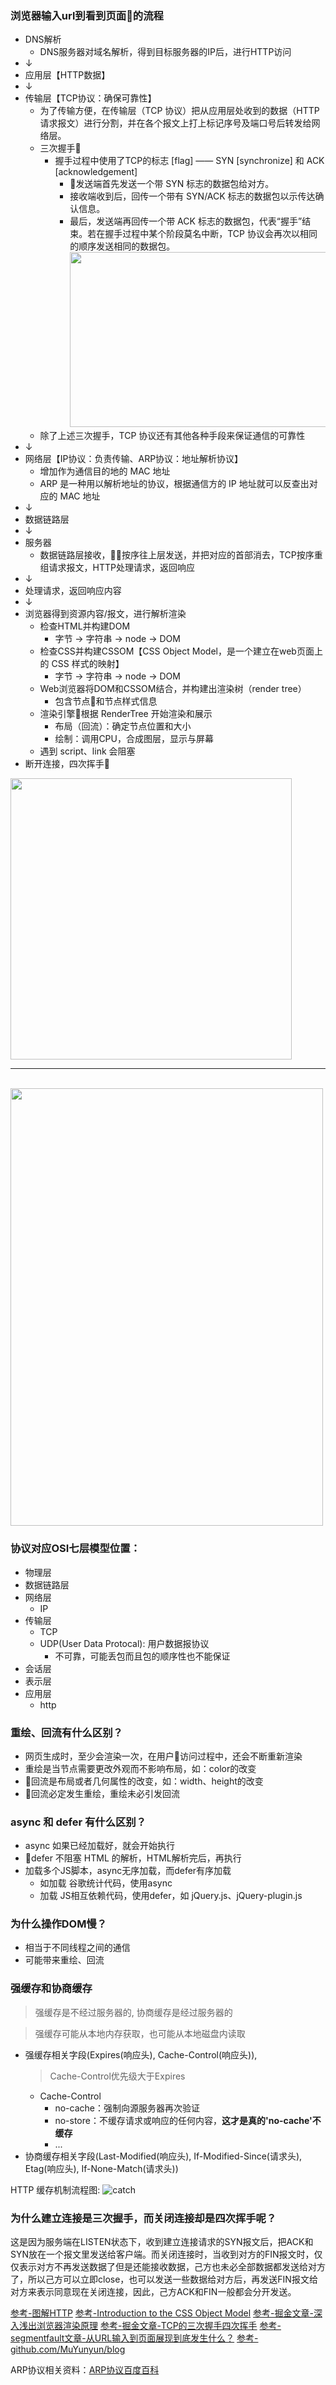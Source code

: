 ### 浏览器输入url到看到页面的流程
* DNS解析
  - DNS服务器对域名解析，得到目标服务器的IP后，进行HTTP访问
* ↓
* 应用层【HTTP数据】
* ↓
* 传输层【TCP协议：确保可靠性】
  - 为了传输方便，在传输层（TCP 协议）把从应用层处收到的数据（HTTP 请求报文）进行分割，并在各个报文上打上标记序号及端口号后转发给网络层。
  - 三次握手🤝
    - 握手过程中使用了TCP的标志 [flag] —— SYN [synchronize] 和 ACK [acknowledgement]
        - 发送端首先发送一个带 SYN 标志的数据包给对方。
        - 接收端收到后，回传一个带有 SYN/ACK 标志的数据包以示传达确认信息。
        - 最后，发送端再回传一个带 ACK 标志的数据包，代表“握手”结束。若在握手过程中某个阶段莫名中断，TCP 协议会再次以相同的顺序发送相同的数据包。<br><img src="./tcp-3-call.jpg" width="420px" height="280px">
  - 除了上述三次握手，TCP 协议还有其他各种手段来保证通信的可靠性
* ↓
* 网络层【IP协议：负责传输、ARP协议：地址解析协议】
  - 增加作为通信目的地的 MAC 地址
  - ARP 是一种用以解析地址的协议，根据通信方的 IP 地址就可以反查出对应的 MAC 地址
* ↓
* 数据链路层
* ↓
* 服务器
  - 数据链路层接收，按序往上层发送，并把对应的首部消去，TCP按序重组请求报文，HTTP处理请求，返回响应
* ↓
* 处理请求，返回响应内容
* ↓
* 浏览器得到资源内容/报文，进行解析渲染
  * 检查HTML并构建DOM
    - 字节 -> 字符串 -> node -> DOM
  * 检查CSS并构建CSSOM【CSS Object Model，是一个建立在web页面上的 CSS 样式的映射】
    - 字节 -> 字符串 -> node -> DOM
  * Web浏览器将DOM和CSSOM结合，并构建出渲染树（render tree）
    - 包含节点和节点样式信息
  * 渲染引擎根据 RenderTree 开始渲染和展示
    - 布局（回流）：确定节点位置和大小
    - 绘制：调用CPU，合成图层，显示与屏幕
  * 遇到 script、link 会阻塞
* 断开连接，四次挥手👋
<img src="./http-tcp.jpg" width="450px" height="450px">
<br>
<hr>
<br>
<img src="./all.jpg" width="500px" height="700px">

### 协议对应OSI七层模型位置：
* 物理层
* 数据链路层
* 网络层
  - IP
* 传输层
  - TCP
  - UDP(User Data Protocal): 用户数据报协议
    - 不可靠，可能丢包而且包的顺序性也不能保证
* 会话层
* 表示层
* 应用层
  - http

### 重绘、回流有什么区别？
* 网页生成时，至少会渲染一次，在用户访问过程中，还会不断重新渲染
* 重绘是当节点需要更改外观而不影响布局，如：color的改变
* 回流是布局或者几何属性的改变，如：width、height的改变
* 回流必定发生重绘，重绘未必引发回流

### async 和 defer 有什么区别？
* async 如果已经加载好，就会开始执行
* defer 不阻塞 HTML 的解析，HTML解析完后，再执行
* 加载多个JS脚本，async无序加载，而defer有序加载
  - 如加载 谷歌统计代码，使用async
  - 加载 JS相互依赖代码，使用defer，如 jQuery.js、jQuery-plugin.js

### 为什么操作DOM慢？
* 相当于不同线程之间的通信
* 可能带来重绘、回流

### 强缓存和协商缓存
> 强缓存是不经过服务器的, 协商缓存是经过服务器的

> 强缓存可能从本地内存获取，也可能从本地磁盘内读取

* 强缓存相关字段(Expires(响应头), Cache-Control(响应头)),
  > Cache-Control优先级大于Expires
  - Cache-Control 
    - no-cache：强制向源服务器再次验证
    - no-store：不缓存请求或响应的任何内容，**这才是真的'no-cache'不缓存**
    - ...
* 协商缓存相关字段(Last-Modified(响应头), If-Modified-Since(请求头), Etag(响应头), If-None-Match(请求头))

HTTP 缓存机制流程图:
![catch](./cache.jpeg)

### 为什么建立连接是三次握手，而关闭连接却是四次挥手呢？
这是因为服务端在LISTEN状态下，收到建立连接请求的SYN报文后，把ACK和SYN放在一个报文里发送给客户端。而关闭连接时，当收到对方的FIN报文时，仅仅表示对方不再发送数据了但是还能接收数据，己方也未必全部数据都发送给对方了，所以己方可以立即close，也可以发送一些数据给对方后，再发送FIN报文给对方来表示同意现在关闭连接，因此，己方ACK和FIN一般都会分开发送。


[参考-图解HTTP](https://book.douban.com/subject/25863515/)
[参考-Introduction to the CSS Object Model](https://varvy.com/performance/cssom.html)
[参考-掘金文章-深入浅出浏览器渲染原理](https://juejin.im/post/5c24d736f265da614b120d4a)
[参考-掘金文章-TCP的三次握手四次挥手](https://juejin.im/post/5a0444d45188255ea95b66bc)
[参考-segmentfault文章-从URL输入到页面展现到底发生什么？](https://segmentfault.com/a/1190000017184701)
[参考-github.com/MuYunyun/blog](https://github.com/MuYunyun/blog/blob/master/BasicSkill/http/http.md)

ARP协议相关资料：[ARP协议百度百科](https://baike.baidu.com/item/ARP/609343)
